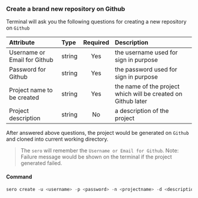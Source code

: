 ### Create a brand new repository on Github ###

Terminal will ask you the following questions for creating a new repository on `Github`

| Attribute        | Type           | Required  | Description |
| :------------- |:-------------| :-----:| :-----|
| Username or Email for Github | string | Yes | the username used for sign in purpose |
| Password for Github | string | Yes | the password used for sign in purpose |
| Project name to be created | string | Yes | the name of the project which will be created on Github later |
| Project description | string | No | a description of the project |

After answered above questions, the project would be generated on `Github` and cloned into current working directory.

> The `sero` will remember the `Username or Email for Github`.
> Note: Failure message would be shown on the terminal if the project generated failed.


#### Command ####

```powershell
sero create -u <username> -p <password> -n <projectname> -d <description> 
```